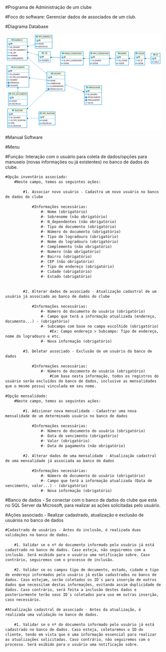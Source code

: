 #Programa de Administração de um clube

#Foco do software: Gerenciar dados de associados de um club.

#Diagrama Database

<img src="DB\diagrama banco de dados.png"/>

#Manual Software

#Menu

#Função: Interação com o usuário para coleta de dados/opções para manuseio (novas informações ou já existentes) no banco de dados do clube.

    #Opção inventário associado:
        #Neste campo, temos as seguintes ações:

            #1. Associar novo usuário - Cadastra um novo usuário no banco de dados do clube

                #Informações necessárias:
                    #- Nome (obrigatório)
                    #- Sobrenome (não obrigatório)
                    #- N_dependentes (não obrigatório)
                    #- Tipo de documento (obrigatório)
                    #- Número do documento (obrigatório)
                    #- Tipo de logradouro (obrigatório)
                    #- Nome do logradouro (obrigatório)
                    #- Complemento (não obrigatório)
                    #- Numero (não obrigatório)
                    #- Bairro (obrigatório)
                    #- CEP (não obrigatório)
                    #- Tipo de endereço (obrigatório)
                    #- Cidade (obrigatório)
                    #- Estado (obrigatório)


            #2. Alterar dados de associado - Atualização cadastral de um usuário já associado ao banco de dados do clube

                #Informações necessárias:
                    #- Número do documento do usuário (obrigatório)
                    #- Campo que terá a informação atualizada (endereço, documento...) - (obrigatório)
                    #- Subcampo com base no campo escolhido (obrigatório)
                        #Ex: Campo endereço > Subcampo: Tipo de endereço, nome do logradouro e etc.
                    #- Nova informação (obrigatório)

            #3. Deletar associado - Exclusão de um usuário do banco de dados

                #Informações necessárias:
                    #- Número do documento do usuário (obrigatório) 
                        #Com base nesta informação, todos os registros do usuário serão excluídos do banco de dados, inclusive as mensalidades que o mesmo possui vinculada em seu nome.

    #Opção mensalidade:
        #Neste campo, temos as seguintes ações:

            #1. Adicionar nova mensalidade - Cadastrar uma nova mensalidade de um determinado usuário no banco de dados

                #Informações necessárias:
                    #- Número do documento do usuário (obrigatório)
                    #- Data de vencimento (obrigatório)
                    #- Valor (obrigatório)
                    #- Data de pagamento (não obrigatório)

            #2. Alterar dados de uma mensalidade - Atualização cadastral de uma mensalidade já associada ao banco de dados

                #Informações necessárias:
                    #- Número do documento do usuário (obrigatório)
                    #- Campo que terá a informação atualizada (Data de vencimento, valor...) - (obrigatório)
                    #- Nova informação (obrigatório)

#Banco de dados - Se conectar com o banco de dados do clube que está no SQL Server da Microsoft, para realizar as ações solicitadas pelo usuário.

#Ações associado - Realizar cadastrado, atualização e exclusão de usuários no banco de dados

    #Cadastrado de usuários - Antes da inclusão, é realizada duas validações no banco de dados.

        #1. Validar se o nº do documento informado pelo usuário já está cadastrado no banco de dados. Caso esteja, não seguiremos com a inclusão. Será exibido para o usuário uma notificação sobre. Caso contrário, seguiremos com o processo de inclusão.

        #2. Validar se os campos tipo de documento, estado, cidade e tipo de endereço informados pelo usuário já estão cadastrados no banco de dados. Caso estejam, serão coletados os ID´s para inserção de outros dados que necessitam destas informações, evitando assim duplicidade de dados. Caso contrário, será feita a inclusão destes dados e posteriormente terão seus ID´s coletados para uso em outras inserção, caso necessário.

    #Atualização cadastral de associado - Antes da atualização, é realizada uma validação no banco de dados.

        #1. Validar se o nº do documento informado pelo usuário já está cadastrado no banco de dados. Caso esteja, coletaremos o ID do cliente, tendo em vista que é uma informação essencial para realizar as atualizações solicitadas. Caso contrário, não seguiremos com o processo. Será exibido para o usuário uma notificação sobre.

